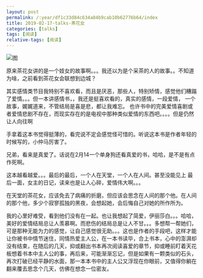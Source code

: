 ```yaml
---
layout: post
permalink: /:year/df1c33d84c634a84b9cab10b62776b64/index
title: 2019-02-17-talks-茶花女
categories: [talks]
tags: [阅读]
relative-tags: [阅读]
---
```




![图](https://gitee.com/linxingyang/at-2020-10-02-image/raw/master/image/T-talks/image/2019/books/chn.jpg)


原来茶花女讲的是一个妓女的故事啊。。。我还以为是个采茶的人的故事。。不知道为啥，之前看到茶花女会联想到边城？


其实感情类节目我特别不喜欢看，而且是厌恶，那些人，特别矫情，感觉他们糟蹋了爱情。。。但一本讲感情书，，我还是挺喜欢看的，真实的感情，一段爱情， 一个故事，娓娓道来，不管结局是喜是悲，都让我难忘。  也许书中的完美爱情喜剧或者爱情悲剧不存在，而现实存在的是电视中那种类似爱情的东西吧。。。。但是仍然让人向往啊


手拿着这本书觉得挺薄的，看完说不定会感觉怪可惜的。听说这本书是作者年轻的时候写的，小仲马厉害了。


兄弟，看来是真爱了。话说在2月14一个单身狗还看真爱的书，哈哈，是不是有点作死啊。


这本越看越爱。。。最后的最后，一个人在天堂，一个人在人间。甚至没能见上 最后一面，女主的日记，读来也是让人心碎，爱情伟大啊。。。

在天堂的茶花女，应该免去了病痛的折磨，但应该会思念在人间的那个他。在人间的那个他，多少个寂寥孤独的黑夜，会想起她，会后悔自己对她的所作所为。

我的心里好难受，看到他们没有在一起。也让我想起了简爱，伊丽莎白。。。哈哈，美好的爱情结局总让人羡慕啊。而悲伤的结局总是让人不甘。。。多想帮一帮她们，可是那种无能为力的感觉，让自己感觉很无助。。。这也是作者的手段吧，这样才能让你被书中情节迷住，同情热爱主人公，在一本书读毕，合上书本，心中的澎湃却没有结束，在随后的几天，抑或翻出书本再次阅读喜爱的章节，抑或睡前盯着天花板想着书本中主人公的事，再后来，可能渐渐忘记，但是如果有一颗类似的石头，再次打破已经平静的水面，那一本本书中的主人公又浮现在你眼前，又值得你躺在翻来覆去思念个几天，仿佛在想念一位密友。










